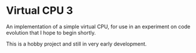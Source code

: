 # Virtual CPU 3

An implementation of a simple virtual CPU, for use in an experiment on code evolution that I hope to begin shortly. 

This is a hobby project and still in very early development. 
